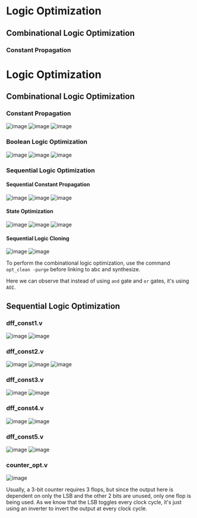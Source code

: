 # Logic Optimization

## Combinational Logic Optimization

### Constant Propagation
# Logic Optimization

## Combinational Logic Optimization

### Constant Propagation
![image](https://github.com/aaronghosh/pes_asic_class/assets/124378527/3c7b2ba1-6cd1-4c33-a480-708fc04c9910)
![image](https://github.com/aaronghosh/pes_asic_class/assets/124378527/06f0b386-779b-4c8c-ba2a-e196d6057f7c)
![image](https://github.com/aaronghosh/pes_asic_class/assets/124378527/7fd87f2f-b452-4ced-a3ce-00519e66b216)

### Boolean Logic Optimization
![image](https://github.com/aaronghosh/pes_asic_class/assets/124378527/92846045-606d-4780-aade-3d89ea8151b1)
![image](https://github.com/aaronghosh/pes_asic_class/assets/124378527/6b18cdfc-6a38-43b7-85fe-18f9ae144458)
![image](https://github.com/aaronghosh/pes_asic_class/assets/124378527/727ddc83-56cf-4c7d-9692-a6a3dc8fa4b6)

### Sequential Logic Optimization

#### Sequential Constant Propagation
![image](https://github.com/aaronghosh/pes_asic_class/assets/124378527/084ec010-196b-4930-92da-7f26e19b4a11)
![image](https://github.com/aaronghosh/pes_asic_class/assets/124378527/ca6f0155-503f-4552-b4d6-fdadf3ef9845)
![image](https://github.com/aaronghosh/pes_asic_class/assets/124378527/3cc3e426-11f0-4f47-9497-50039084d1e4)

#### State Optimization
![image](https://github.com/aaronghosh/pes_asic_class/assets/124378527/23d16397-044d-4cfa-899c-922f760f58a4)
![image](https://github.com/aaronghosh/pes_asic_class/assets/124378527/1443fd8f-870e-42eb-9150-85281e814ec6)
![image](https://github.com/aaronghosh/pes_asic_class/assets/124378527/7fd9f660-ebfb-4c29-b548-13e4f061370f)

#### Sequential Logic Cloning
![image](https://github.com/aaronghosh/pes_asic_class/assets/124378527/ac1252da-ed84-4d2f-9591-2e8655637afc)
![image](https://github.com/aaronghosh/pes_asic_class/assets/124378527/02735c24-8ef0-45ba-ab83-8f660b7cf6f2)

To perform the combinational logic optimization, use the command `opt_clean -purge` before linking to abc and synthesize.

Here we can observe that instead of using `and` gate and `or` gates, it's using `AOI`.

## Sequential Logic Optimization

### dff_const1.v
![image](https://github.com/aaronghosh/pes_asic_class/assets/124378527/1f7f709c-fe3e-4bdd-9baf-a82883f46194)
![image](https://github.com/aaronghosh/pes_asic_class/assets/124378527/98ec09ac-ead3-4f87-bd51-50b2f6cbe23c)


### dff_const2.v
![image](https://github.com/aaronghosh/pes_asic_class/assets/124378527/32eed02c-2909-4da7-bbdb-74d2d6390caf)
![image](https://github.com/aaronghosh/pes_asic_class/assets/124378527/31dce4fe-a9a7-490b-93f8-3b9682eef40f)
![image](https://github.com/aaronghosh/pes_asic_class/assets/124378527/b6ba3b4c-5519-409b-93a3-77999b9215dd)


### dff_const3.v
![image](https://github.com/aaronghosh/pes_asic_class/assets/124378527/5c273d42-0235-4f4a-bf54-ec992fab60fb)
![image](https://github.com/aaronghosh/pes_asic_class/assets/124378527/3e33f815-66c6-4f68-9f12-d46761b89c97)


### dff_const4.v
![image](https://github.com/aaronghosh/pes_asic_class/assets/124378527/08bea055-8aba-48d2-8d23-4ccdcba396d6)
![image](https://github.com/aaronghosh/pes_asic_class/assets/124378527/dc2ed355-760c-446d-aa64-afe3c6ad90ec)


### dff_const5.v
![image](https://github.com/aaronghosh/pes_asic_class/assets/124378527/9e5d450a-a908-4266-b3ef-37acf4dddda2)
![image](https://github.com/aaronghosh/pes_asic_class/assets/124378527/4b2fc9f7-392a-41c8-84ad-8ccf14cb378e)

### counter_opt.v
![image](https://github.com/aaronghosh/pes_asic_class/assets/124378527/672f79dd-31b6-47f4-b948-c93bdd860b21)

Usually, a 3-bit counter requires 3 flops, but since the output here is dependent on only the LSB and the other 2 bits are unused, only one flop is being used. As we know that the LSB toggles every clock cycle, it's just using an inverter to invert the output at every clock cycle.

